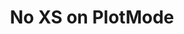 ---
layout: project
title: "No XS on PlotMode"
description: "Third project"
start_date: 2023-09-09
end_date: 2023-10-07
client: 
  name: "FirsLightFusion"
  short: "FLF"
skills:
  - C++
  - OpenMC
---